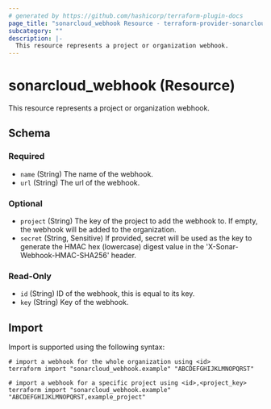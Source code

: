 ```yaml
---
# generated by https://github.com/hashicorp/terraform-plugin-docs
page_title: "sonarcloud_webhook Resource - terraform-provider-sonarcloud"
subcategory: ""
description: |-
  This resource represents a project or organization webhook.
---
```


# sonarcloud_webhook (Resource)

This resource represents a project or organization webhook.



<!-- schema generated by tfplugindocs -->
## Schema

### Required

- `name` (String) The name of the webhook.
- `url` (String) The url of the webhook.

### Optional

- `project` (String) The key of the project to add the webhook to. If empty, the webhook will be added to the organization.
- `secret` (String, Sensitive) If provided, secret will be used as the key to generate the HMAC hex (lowercase) digest value in the 'X-Sonar-Webhook-HMAC-SHA256' header.

### Read-Only

- `id` (String) ID of the webhook, this is equal to its key.
- `key` (String) Key of the webhook.

## Import

Import is supported using the following syntax:

```shell
# import a webhook for the whole organization using <id>
terraform import "sonarcloud_webhook.example" "ABCDEFGHIJKLMNOPQRST"

# import a webhook for a specific project using <id>,<project_key>
terraform import "sonarcloud_webhook.example" "ABCDEFGHIJKLMNOPQRST,example_project"
```
